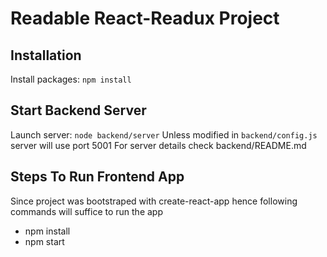 # Readable React-Readux Project

## Installation

Install packages: `npm install`

## Start Backend Server

Launch server: `node backend/server`
Unless modified in `backend/config.js` server will use port 5001
For server details check backend/README.md

## Steps To Run Frontend App

Since project was bootstraped with create-react-app hence following commands will suffice to run the app

- npm install
- npm start
